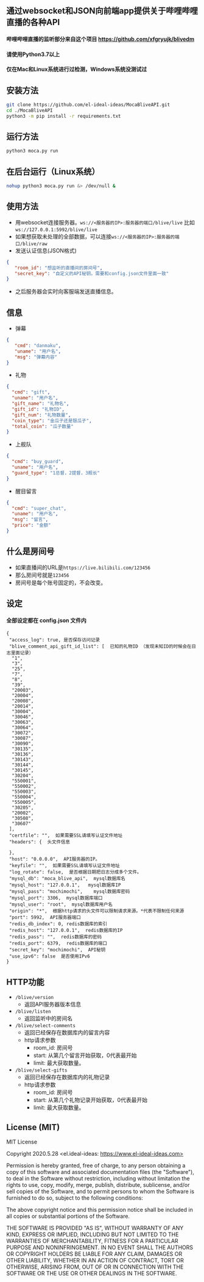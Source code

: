 ## 通过websocket和JSON向前端app提供关于哔哩哔哩直播的各种API

#### 哔哩哔哩直播的监听部分来自这个项目 https://github.com/xfgryujk/blivedm

#### 请使用Python3.7以上
#### 仅在Mac和Linux系统进行过检测，Windows系统没测试过

## 安装方法
```bash
git clone https://github.com/el-ideal-ideas/MocaBliveAPI.git
cd ./MocaBliveAPI
python3 -m pip install -r requirements.txt
```

## 运行方法
```bash
python3 moca.py run
```

## 在后台运行（Linux系统）
```bash
nohup python3 moca.py run &> /dev/null &
```

## 使用方法
- 用websocket连接服务器。`ws://<服务器的IP>:服务器的端口/blive/live` 比如 `ws://127.0.0.1:5992/blive/live`
- 如果想获取未处理的全部数据，可以连接`ws://<服务器的IP>:服务器的端口/blive/raw`
- 发送认证信息(JSON格式)
```json
{
   "room_id": "想监听的直播间的房间号",
   "secret_key": "自定义的API秘钥。需要和config.json文件里面一致"
}
```
- 之后服务器会实时向客服端发送直播信息。

## 信息
- 弹幕
```json
{
   "cmd": "danmaku",
   "uname": "用户名",
   "msg": "弹幕内容"
}
```
- 礼物
```json
{
  "cmd": "gift",
  "uname": "用户名",
  "gift_name": "礼物名",
  "gift_id": "礼物ID",
  "gift_num": "礼物数量",
  "coin_type": "金瓜子还是银瓜子",
  "total_coin": "瓜子数量"
}
```
- 上舰队
```json
{
  "cmd": "buy_guard",
  "uname": "用户名",
  "guard_type": "1总督，2提督，3舰长"
}
```
- 醒目留言
```json
{
  "cmd": "super_chat",
  "uname": "用户名",
  "msg": "留言",
  "price": "金额"
}
```

## 什么是房间号
- 如果直播间的URL是`https://live.bilibili.com/123456`
- 那么房间号就是`123456`
- 房间号是每个账号固定的，不会改变。

## 设定
#### 全部设定都在 config.json 文件内

```
{
 "access_log": true, 是否保存访问记录
 "blive_comment_api_gift_id_list": [  已知的礼物ID （发现未知ID的时候会在日志里面记录）
  "1",
  "3",
  "25",
  "7",
  "8",
  "39",
  "20003",
  "20004",
  "20008",
  "20014",
  "30004",
  "30046",
  "30063",
  "30064",
  "30072",
  "30087",
  "30090",
  "30135",
  "30136",
  "30143",
  "30144",
  "30145",
  "30204",
  "550001",
  "550002",
  "550003",
  "550004",
  "550005",
  "30205",
  "20002",
  "30508",
  "30607"
 ],
 "certfile": "",  如果需要SSL请填写认证文件地址
 "headers": {  头文件信息

 },
 "host": "0.0.0.0",  API服务器的IP。
 "keyfile": "",  如果需要SSL请填写认证文件地址
 "log_rotate": false,  是否根据日期把日志分成多个文件。
 "mysql_db": "moca_blive_api",  mysql数据库名
 "mysql_host": "127.0.0.1",   mysql数据库IP
 "mysql_pass": "mochimochi",    mysql数据库密码
 "mysql_port": 3306,  mysql数据库端口
 "mysql_user": "root",  mysql数据库用户名
 "origin": "*",  根据http请求的头文件可以限制请求来源。*代表不限制任何来源
 "port": 5992,  API服务器端口
 "redis_db_index": 0, redis数据库的索引
 "redis_host": "127.0.0.1",  redis数据库的IP
 "redis_pass": "",  redis数据库的密码
 "redis_port": 6379,  redis数据库的端口
 "secret_key": "mochimochi",  API秘钥
 "use_ipv6": false  是否使用IPv6
}
```


## HTTP功能
- `/blive/version`
    - 返回API服务器版本信息
- `/blive/listen`
    - 返回监听中的房间名
- `/blive/select-comments`
    - 返回已经保存在数据库内的留言内容
    - http请求参数
        - room_id: 房间号
        - start: 从第几个留言开始获取，0代表最开始
        - limit: 最大获取数量。
- `/blive/select-gifts`
    - 返回已经保存在数据库内的礼物记录
    - http请求参数
        - room_id: 房间号
        - start: 从第几个礼物记录开始获取，0代表最开始
        - limit: 最大获取数量。
    
## License (MIT)
MIT License

Copyright 2020.5.28 <el.ideal-ideas: https://www.el-ideal-ideas.com>

Permission is hereby granted, free of charge, to any person obtaining a copy of this software and associated documentation files (the "Software"), to deal in the Software without restriction, including without limitation the rights to use, copy, modify, merge, publish, distribute, sublicense, and/or sell copies of the Software, and to permit persons to whom the Software is furnished to do so, subject to the following conditions:

The above copyright notice and this permission notice shall be included in all copies or substantial portions of the Software.

THE SOFTWARE IS PROVIDED "AS IS", WITHOUT WARRANTY OF ANY KIND, EXPRESS OR IMPLIED, INCLUDING BUT NOT LIMITED TO THE WARRANTIES OF MERCHANTABILITY, FITNESS FOR A PARTICULAR PURPOSE AND NONINFRINGEMENT. IN NO EVENT SHALL THE AUTHORS OR COPYRIGHT HOLDERS BE LIABLE FOR ANY CLAIM, DAMAGES OR OTHER LIABILITY, WHETHER IN AN ACTION OF CONTRACT, TORT OR OTHERWISE, ARISING FROM, OUT OF OR IN CONNECTION WITH THE SOFTWARE OR THE USE OR OTHER DEALINGS IN THE SOFTWARE.